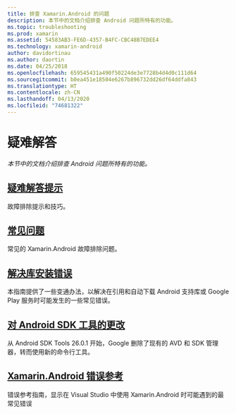 ```yaml
---
title: 排查 Xamarin.Android 的问题
description: 本节中的文档介绍排查 Android 问题所特有的功能。
ms.topic: troubleshooting
ms.prod: xamarin
ms.assetid: 54583AB3-FE6D-4357-B4FC-CBC48B7EDEE4
ms.technology: xamarin-android
author: davidortinau
ms.author: daortin
ms.date: 04/25/2018
ms.openlocfilehash: 659545431a490f50224de3e7728b4d4d0c111d64
ms.sourcegitcommit: b0ea451e18504e6267b896732dd26df64ddfa843
ms.translationtype: HT
ms.contentlocale: zh-CN
ms.lasthandoff: 04/13/2020
ms.locfileid: "74681322"
---
```

# <a name="troubleshooting"></a>疑难解答

_本节中的文档介绍排查 Android 问题所特有的功能。_

## <a name="troubleshooting-tips"></a>[疑难解答提示](~/android/troubleshooting/troubleshooting.md)

故障排除提示和技巧。

## <a name="frequently-asked-questions"></a>[常见问题](questions/index.md)

常见的 Xamarin.Android 故障排除问题。

## <a name="resolving-library-installation-errors"></a>[解决库安装错误](~/android/troubleshooting/resolving-library-installation-errors.md)

本指南提供了一些变通办法，以解决在引用和自动下载 Android 支持库或 Google Play 服务时可能发生的一些常见错误。

## <a name="changes-to-the-android-sdk-tooling"></a>[对 Android SDK 工具的更改](~/android/troubleshooting/sdk-cli-tooling-changes.md)

从 Android SDK Tools 26.0.1 开始，Google 删除了现有的 AVD 和 SDK 管理器，转而使用新的命令行工具。

## <a name="xamarinandroid-errors-reference"></a>[Xamarin.Android 错误参考](/xamarin/android/errors-and-warnings/)

错误参考指南，显示在 Visual Studio 中使用 Xamarin.Android 时可能遇到的最常见错误
